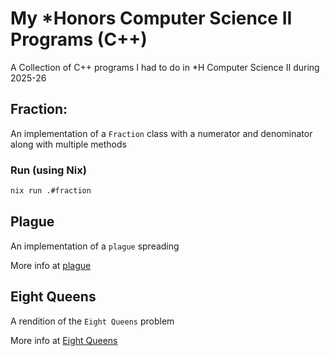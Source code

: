 # My *Honors Computer Science II Programs (C++)

A Collection of C++ programs I had to do in *H Computer Science II during 2025-26

## Fraction:
An implementation of a `Fraction` class with a numerator and denominator along with multiple methods

### Run (using Nix)
```sh
nix run .#fraction
```

## Plague
An implementation of a `plague` spreading

More info at [plague](https://github.com/nulladmin1/mp2ExtraCredit)

## Eight Queens
A rendition of the `Eight Queens` problem

More info at [Eight Queens](https://github.com/nulladmin1/eightQueens)